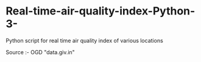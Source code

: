 # Real-time-air-quality-index-Python-3-

Python script for real time air quality index of various locations

Source :- OGD "data.giv.in"
